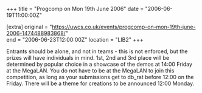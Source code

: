 +++
title = "Progcomp on Mon 19th June 2006"
date = "2006-06-19T11:00:00Z"

[extra]
original = "https://uwcs.co.uk/events/progcomp-on-mon-19th-june-2006-1474488983868/"    
end = "2006-06-23T12:00:00Z"
location = "LIB2"
+++

Entrants should be alone, and not in teams - this is not enforced, but the prizes will have individuals in mind.  1st, 2nd and 3rd place will be determined by popular choice in a showcase of the demos at 14:00 Friday at the MegaLAN.  You do not have to be at the MegaLAN to join this competition, as long as your submissions get to db\_rat before 12:00 on the Friday.  There will be a theme for creations to be announced 12:00 Monday.

